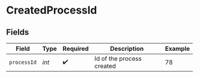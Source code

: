# CreatedProcessId


## Fields

| Field                     | Type                      | Required                  | Description               | Example                   |
| ------------------------- | ------------------------- | ------------------------- | ------------------------- | ------------------------- |
| `processId`               | *int*                     | :heavy_check_mark:        | Id of the process created | 78                        |